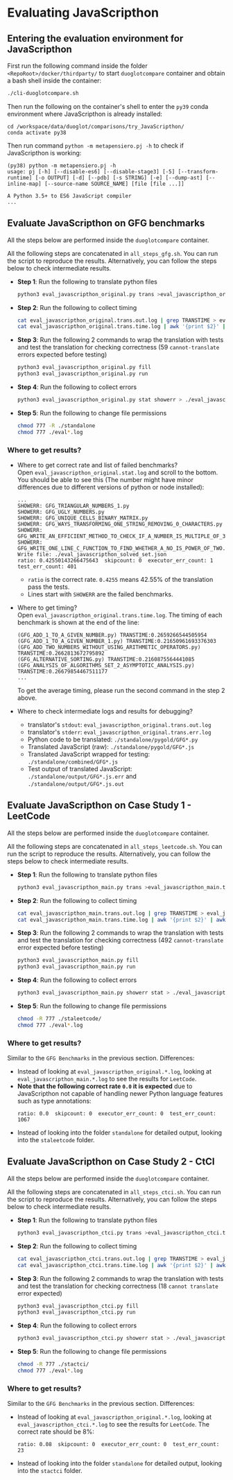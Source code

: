 # Evaluating JavaScripthon

## Entering the evaluation environment for JavaScripthon 

First run the following command inside the folder `<RepoRoot>/docker/thirdparty/` to start `duoglotcompare` container and obtain a bash shell inside the container:

```sh
./cli-duoglotcompare.sh
```

Then run the following on the container's shell to enter the `py39` conda environment where JavaScripthon is already installed:

```
cd /workspace/data/duoglot/comparisons/try_JavaScripthon/
conda activate py38
```

Then run command `python -m metapensiero.pj -h` to check if JavaScripthon is working:
```
(py38) python -m metapensiero.pj -h
usage: pj [-h] [--disable-es6] [--disable-stage3] [-5] [--transform-runtime] [-o OUTPUT] [-d] [--pdb] [-s STRING] [-e] [--dump-ast] [--inline-map] [--source-name SOURCE_NAME] [file [file ...]]

A Python 3.5+ to ES6 JavaScript compiler
...
```

## Evaluate JavaScripthon on GFG benchmarks

All the steps below are performed inside the `duoglotcompare` container.

All the following steps are concatenated in `all_steps_gfg.sh`. You can run the script to reproduce the results. Alternatively, you can follow the steps below to check intermediate results.

- **Step 1**: Run the following to translate python files
  ```sh
  python3 eval_javascripthon_original.py trans >eval_javascripthon_original.trans.out.log 2>eval_javascripthon_original.trans.err.log
  ```

- **Step 2**: Run the following to collect timing
  ```sh
  cat eval_javascripthon_original.trans.out.log | grep TRANSTIME > eval_javascripthon_original.trans.time.log
  cat eval_javascripthon_original.trans.time.log | awk '{print $2}' | awk -F: '{sum+=$2} END {print sum/NR}'
  ```

- **Step 3**: Run the following 2 commands to wrap the translation with tests and test the translation for checking correctness (59 `cannot-translate` errors expected before testing)
  ```sh
  python3 eval_javascripthon_original.py fill
  python3 eval_javascripthon_original.py run
  ```

- **Step 4**: Run the following to collect errors
  ```sh
  python3 eval_javascripthon_original.py stat showerr > ./eval_javascripthon_original.stat.log
  ```

- **Step 5**: Run the following to change file permissions
  ```sh
  chmod 777 -R ./standalone
  chmod 777 ./eval*.log
  ```

### **Where to get results?**

- Where to get correct rate and list of failed benchmarks?  
  Open `eval_javascripthon_original.stat.log` and scroll to the bottom. You should be able to see this (The number might have minor differences due to different versions of python or node installed):
  ```log
  ...
  SHOWERR: GFG_TRIANGULAR_NUMBERS_1.py
  SHOWERR: GFG_UGLY_NUMBERS.py
  SHOWERR: GFG_UNIQUE_CELLS_BINARY_MATRIX.py
  SHOWERR: GFG_WAYS_TRANSFORMING_ONE_STRING_REMOVING_0_CHARACTERS.py
  SHOWERR: GFG_WRITE_AN_EFFICIENT_METHOD_TO_CHECK_IF_A_NUMBER_IS_MULTIPLE_OF_3.py
  SHOWERR: GFG_WRITE_ONE_LINE_C_FUNCTION_TO_FIND_WHETHER_A_NO_IS_POWER_OF_TWO.py
  Write file: ./eval_javascripthon_solved_set.json
  ratio: 0.42550143266475643  skipcount: 0  executor_err_count: 1  test_err_count: 401
  ```
  - `ratio` is the correct rate. `0.4255` means 42.55% of the translation pass the tests.
  - Lines start with `SHOWERR` are the failed benchmarks. 

- Where to get timing?  
  Open `eval_javascripthon_original.trans.time.log`. The timing of each benchmark is shown at the end of the line:
  ```log
  (GFG_ADD_1_TO_A_GIVEN_NUMBER.py) TRANSTIME:0.2659266544505954
  (GFG_ADD_1_TO_A_GIVEN_NUMBER_1.py) TRANSTIME:0.21650961693376303
  (GFG_ADD_TWO_NUMBERS_WITHOUT_USING_ARITHMETIC_OPERATORS.py) TRANSTIME:0.2662813672795892
  (GFG_ALTERNATIVE_SORTING.py) TRANSTIME:0.2160875564441085
  (GFG_ANALYSIS_OF_ALGORITHMS_SET_2_ASYMPTOTIC_ANALYSIS.py) TRANSTIME:0.26679854467511177
  ...
  ```
  To get the average timing, please run the second command in the step 2 above.

- Where to check intermediate logs and results for debugging?
  - translator's `stdout`: `eval_javascripthon_original.trans.out.log`
  - translator's `stderr`: `eval_javascripthon_original.trans.err.log`
  - Python code to be translated: `./standalone/pygold/GFG*.py`
  - Translated JavaScript (raw): `./standalone/pygold/GFG*.js`
  - Translated JavaScript wrapped for testing: `./standalone/combined/GFG*.js`
  - Test output of translated JavaScript: `./standalone/output/GFG*.js.err` and `./standalone/output/GFG*.js.out`


## Evaluate JavaScripthon on Case Study 1 - LeetCode

All the steps below are performed inside the `duoglotcompare` container.

All the following steps are concatenated in `all_steps_leetcode.sh`. You can run the script to reproduce the results. Alternatively, you can follow the steps below to check intermediate results.

- **Step 1**: Run the following to translate python files
  ```sh
  python3 eval_javascripthon_main.py trans >eval_javascripthon_main.trans.out.log 2>eval_javascripthon_main.trans.err.log
  ```

- **Step 2**: Run the following to collect timing
  ```sh
  cat eval_javascripthon_main.trans.out.log | grep TRANSTIME > eval_javascripthon_main.trans.time.log
  cat eval_javascripthon_main.trans.time.log | awk '{print $2}' | awk -F: '{sum+=$2} END {print sum/NR}'
  ```

- **Step 3**: Run the following 2 commands to wrap the translation with tests and test the translation for checking correctness (492 `cannot-translate` error expected  before testing)
  ```sh
  python3 eval_javascripthon_main.py fill
  python3 eval_javascripthon_main.py run
  ```

- **Step 4**: Run the following to collect errors
  ```sh
  python3 eval_javascripthon_main.py showerr stat > ./eval_javascripthon_main.stat.log
  ```

- **Step 5**: Run the following to change file permissions
  ```sh
  chmod -R 777 ./staleetcode/
  chmod 777 ./eval*.log
  ```

### Where to get results?

Similar to the `GFG Benchmarks` in the previous section. Differences:
- Instead of looking at `eval_javascripthon_original.*.log`, looking at `eval_javascripthon_main.*.log` to see the results for `LeetCode`. 
- **Note that the following correct rate `0.0` it is expected** due to JavaScripthon not capable of handling newer Python language features such as type annotations:
  ```
  ratio: 0.0  skipcount: 0  executor_err_count: 0  test_err_count: 1067
  ```
- Instead of looking into the folder `standalone` for detailed output, looking into the `staleetcode` folder.

## Evaluate JavaScripthon on Case Study 2 - CtCI

All the steps below are performed inside the `duoglotcompare` container.

All the following steps are concatenated in `all_steps_ctci.sh`. You can run the script to reproduce the results. Alternatively, you can follow the steps below to check intermediate results.

- **Step 1**: Run the following to translate python files
  ```sh
  python3 eval_javascripthon_ctci.py trans >eval_javascripthon_ctci.trans.out.log 2>eval_javascripthon_ctci.trans.err.log
  ```

- **Step 2**: Run the following to collect timing
  ```sh
  cat eval_javascripthon_ctci.trans.out.log | grep TRANSTIME > eval_javascripthon_ctci.trans.time.log
  cat eval_javascripthon_ctci.trans.time.log | awk '{print $2}' | awk -F: '{sum+=$2} END {print sum/NR}'
  ```

- **Step 3**: Run the following 2 commands to wrap the translation with tests and test the translation for checking correctness (18 `cannot translate` error expected)
  ```sh
  python3 eval_javascripthon_ctci.py fill
  python3 eval_javascripthon_ctci.py run
  ```

- **Step 4**: Run the following to collect errors
  ```sh
  python3 eval_javascripthon_ctci.py showerr stat > ./eval_javascripthon_ctci.stat.log
  ```

- **Step 5**: Run the following to change file permissions
  ```sh
  chmod -R 777 ./stactci/
  chmod 777 ./eval*.log
  ```

### Where to get results?

Similar to the `GFG Benchmarks` in the previous section. Differences:
- Instead of looking at `eval_javascripthon_original.*.log`, looking at `eval_javascripthon_ctci.*.log` to see the results for `LeetCode`. The correct rate should be 8%:
  ```
  ratio: 0.08  skipcount: 0  executor_err_count: 0  test_err_count: 23
  ``` 
- Instead of looking into the folder `standalone` for detailed output, looking into the `stactci` folder.

